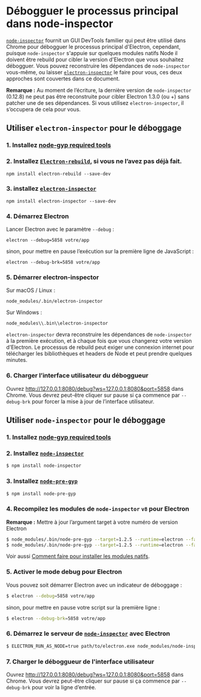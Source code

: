 # Débogguer le processus principal dans node-inspector

[`node-inspector`](https://github.com/node-inspector/node-inspector) fournit un GUI DevTools familier qui peut être utilisé dans Chrome pour débogguer le processus principal d'Electron, cependant, puisque `node-inspector` s'appuie sur quelques modules natifs Node il doivent être rebuild pour cibler la version d'Electron que vous souhaitez débogguer. Vous pouvez reconstruire les dépendances de `node-inspector` vous-même, ou laisser [`electron-inspector`](https://github.com/enlight/electron-inspector) le faire pour vous, ces deux approches sont couvertes dans ce document.

**Remarque :** Au moment de l’écriture, la dernière version de `node-inspector` (0.12.8) ne peut pas être reconstruite pour cibler Electron 1.3.0 (ou +) sans patcher une de ses dépendances. Si vous utilisez `electron-inspector`, il s’occupera de cela pour vous.

## Utiliser `electron-inspector` pour le déboggage

### 1. Installez [node-gyp required tools](https://github.com/nodejs/node-gyp#installation)

### 2. Installez [`Electron-rebuild`](https://github.com/electron/electron-rebuild), si vous ne l’avez pas déjà fait.

```shell
npm install electron-rebuild --save-dev
```

### 3. installez [`electron-inspector`](https://github.com/enlight/electron-inspector)

```shell
npm install electron-inspector --save-dev
```

### 4. Démarrez Electron

Lancer Electron avec le paramètre `--debug` :

```shell
electron --debug=5858 votre/app
```

sinon, pour mettre en pause l’exécution sur la première ligne de JavaScript :

```shell
electron --debug-brk=5858 votre/app
```

### 5. Démarrer electron-inspector

Sur macOS / Linux :

```shell
node_modules/.bin/electron-inspector
```

Sur Windows :

```shell
node_modules\\.bin\\electron-inspector
```

`electron-inspector` devra reconstruire les dépendances de `node-inspector` à la première exécution, et à chaque fois que vous changerez votre version d'Electron. Le processus de rebuild peut exiger une connexion internet pour télécharger les bibliothèques et headers de Node et peut prendre quelques minutes.

### 6. Charger l’interface utilisateur du déboggueur

Ouvrez http://127.0.0.1:8080/debug?ws=127.0.0.1:8080&port=5858 dans Chrome. Vous devrez peut-être cliquer sur pause si ça commence par `--debug-brk` pour forcer la mise à jour de l’interface utilisateur.

## Utiliser `node-inspector` pour le déboggage

### 1. Installez [node-gyp required tools](https://github.com/nodejs/node-gyp#installation)

### 2. Installez [`node-inspector`](https://github.com/node-inspector/node-inspector)

```bash
$ npm install node-inspector
```

### 3. Installez [`node-pre-gyp`](https://github.com/mapbox/node-pre-gyp)

```bash
$ npm install node-pre-gyp
```

### 4. Recompilez les modules de `node-inspector` `v8` pour Electron

**Remarque :** Mettre à jour l’argument target à votre numéro de version Electron

```bash
$ node_modules/.bin/node-pre-gyp --target=1.2.5 --runtime=electron --fallback-to-build --directory node_modules/v8-debug/ --dist-url=https://atom.io/download/atom-shell reinstall
$ node_modules/.bin/node-pre-gyp --target=1.2.5 --runtime=electron --fallback-to-build --directory node_modules/v8-profiler/ --dist-url=https://atom.io/download/atom-shell reinstall
```

Voir aussi [Comment faire pour installer les modules natifs](using-native-node-modules.md#how-to-install-native-modules).

### 5. Activer le mode debug pour Electron

Vous pouvez soit démarrer Electron avec un indicateur de déboggage :

```bash
$ electron --debug=5858 votre/app
```

sinon, pour mettre en pause votre script sur la première ligne :

```bash
$ electron --debug-brk=5858 votre/app
```

### 6. Démarrez le serveur de [`node-inspector`](https://github.com/node-inspector/node-inspector) avec Electron

```bash
$ ELECTRON_RUN_AS_NODE=true path/to/electron.exe node_modules/node-inspector/bin/inspector.js
```

### 7. Charger le déboggueur de l'interface utilisateur

Ouvrez http://127.0.0.1:8080/debug?ws=127.0.0.1:8080&port=5858 dans Chrome. Vous devrez peut-être cliquer sur pause si ça commence par `--debug-brk` pour voir la ligne d’entrée.